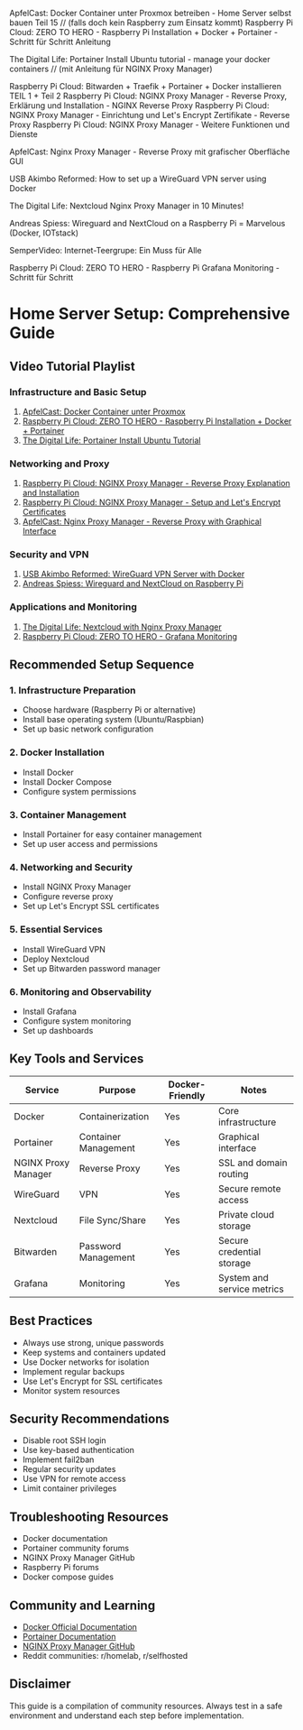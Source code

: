 ApfelCast: Docker Container unter Proxmox betreiben - Home Server selbst bauen Teil 15 // (falls doch kein Raspberry zum Einsatz kommt)
Raspberry Pi Cloud: ZERO TO HERO - Raspberry Pi Installation + Docker + Portainer - Schritt für Schritt Anleitung

The Digital Life: Portainer Install Ubuntu tutorial - manage your docker containers // (mit Anleitung für NGINX Proxy Manager)

Raspberry Pi Cloud: Bitwarden + Traefik + Portainer + Docker installieren TEIL 1 + Teil 2
Raspberry Pi Cloud: NGINX Proxy Manager - Reverse Proxy, Erklärung und Installation - NGINX Reverse Proxy
Raspberry Pi Cloud: NGINX Proxy Manager - Einrichtung und Let's Encrypt Zertifikate - Reverse Proxy
Raspberry Pi Cloud: NGINX Proxy Manager - Weitere Funktionen und Dienste

ApfelCast: Nginx Proxy Manager - Reverse Proxy mit grafischer Oberfläche GUI

USB Akimbo Reformed: How to set up a WireGuard VPN server using Docker

The Digital Life: Nextcloud Nginx Proxy Manager in 10 Minutes!

Andreas Spiess: Wireguard and NextCloud on a Raspberry Pi = Marvelous (Docker, IOTstack)

SemperVideo: Internet-Teergrupe: Ein Muss für Alle

Raspberry Pi Cloud: ZERO TO HERO - Raspberry Pi Grafana Monitoring - Schritt für Schritt





# Home Server Setup: Comprehensive Guide

## Video Tutorial Playlist

### Infrastructure and Basic Setup
1. [ApfelCast: Docker Container unter Proxmox](https://www.youtube.com/playlist)
2. [Raspberry Pi Cloud: ZERO TO HERO - Raspberry Pi Installation + Docker + Portainer](https://www.youtube.com/playlist)
3. [The Digital Life: Portainer Install Ubuntu Tutorial](https://www.youtube.com/playlist)

### Networking and Proxy
1. [Raspberry Pi Cloud: NGINX Proxy Manager - Reverse Proxy Explanation and Installation](https://www.youtube.com/playlist)
2. [Raspberry Pi Cloud: NGINX Proxy Manager - Setup and Let's Encrypt Certificates](https://www.youtube.com/playlist)
3. [ApfelCast: Nginx Proxy Manager - Reverse Proxy with Graphical Interface](https://www.youtube.com/playlist)

### Security and VPN
1. [USB Akimbo Reformed: WireGuard VPN Server with Docker](https://www.youtube.com/playlist)
2. [Andreas Spiess: Wireguard and NextCloud on Raspberry Pi](https://www.youtube.com/playlist)

### Applications and Monitoring
1. [The Digital Life: Nextcloud with Nginx Proxy Manager](https://www.youtube.com/playlist)
2. [Raspberry Pi Cloud: ZERO TO HERO - Grafana Monitoring](https://www.youtube.com/playlist)

## Recommended Setup Sequence

### 1. Infrastructure Preparation
- Choose hardware (Raspberry Pi or alternative)
- Install base operating system (Ubuntu/Raspbian)
- Set up basic network configuration

### 2. Docker Installation
- Install Docker
- Install Docker Compose
- Configure system permissions

### 3. Container Management
- Install Portainer for easy container management
- Set up user access and permissions

### 4. Networking and Security
- Install NGINX Proxy Manager
- Configure reverse proxy
- Set up Let's Encrypt SSL certificates

### 5. Essential Services
- Install WireGuard VPN
- Deploy Nextcloud
- Set up Bitwarden password manager

### 6. Monitoring and Observability
- Install Grafana
- Configure system monitoring
- Set up dashboards

## Key Tools and Services

| Service | Purpose | Docker-Friendly | Notes |
|---------|---------|-----------------|-------|
| Docker | Containerization | Yes | Core infrastructure |
| Portainer | Container Management | Yes | Graphical interface |
| NGINX Proxy Manager | Reverse Proxy | Yes | SSL and domain routing |
| WireGuard | VPN | Yes | Secure remote access |
| Nextcloud | File Sync/Share | Yes | Private cloud storage |
| Bitwarden | Password Management | Yes | Secure credential storage |
| Grafana | Monitoring | Yes | System and service metrics |

## Best Practices

- Always use strong, unique passwords
- Keep systems and containers updated
- Use Docker networks for isolation
- Implement regular backups
- Use Let's Encrypt for SSL certificates
- Monitor system resources

## Security Recommendations

- Disable root SSH login
- Use key-based authentication
- Implement fail2ban
- Regular security updates
- Use VPN for remote access
- Limit container privileges

## Troubleshooting Resources

- Docker documentation
- Portainer community forums
- NGINX Proxy Manager GitHub
- Raspberry Pi forums
- Docker compose guides

## Community and Learning

- [Docker Official Documentation](https://docs.docker.com/)
- [Portainer Documentation](https://documentation.portainer.io/)
- [NGINX Proxy Manager GitHub](https://github.com/NginxProxyManager/nginx-proxy-manager)
- Reddit communities: r/homelab, r/selfhosted

## Disclaimer

This guide is a compilation of community resources. Always test in a safe environment and understand each step before implementation.